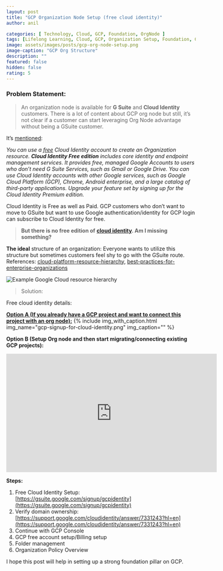 ```yaml
---
layout: post
title: "GCP Organization Node Setup (free cloud identity)"
author: anil

categories: [ Technology, Cloud, GCP, Foundation, OrgNode ]
tags: [Lifelong Learning, Cloud, GCP, Organization Setup, Foundation, Cloud Identity]
image: assets/images/posts/gcp-org-node-setup.png
image-caption: "GCP Org Structure"
description: ""
featured: false
hidden: false
rating: 5
---
```


### **Problem Statement:**
> An organization node is available for **G Suite** and **Cloud Identity** customers. There is a lot of content about GCP org node but still, it’s not clear if a customer can start leveraging Org Node advantage without being a GSuite customer.

It’s [mentioned](https://cloud.google.com/resource-manager/docs/creating-managing-organization):

_You can use a_ [_free_](https://support.google.com/cloudidentity/answer/7319251?visit_id=636934455105255816-106820737&rd=1) _Cloud Identity account to create an Organization resource._ **_Cloud Identity Free edition_** _includes core identity and endpoint management services. It provides free, managed Google Accounts to users who don’t need G Suite Services, such as Gmail or Google Drive. You can use Cloud Identity accounts with other Google services, such as Google Cloud Platform (GCP), Chrome, Android enterprise, and a large catalog of third-party applications. Upgrade your feature set by signing up for the Cloud Identity Premium edition._

Cloud Identity is Free as well as Paid. GCP customers who don’t want to move to GSuite but want to use Google authentication/identity for GCP login can subscribe to Cloud Identity for free.

> **But there is no free edition of** [**cloud identity**](https://cloud.google.com/identity/)**. Am I missing something?**

**The ideal** structure of an organization: Everyone wants to utilize this structure but sometimes customers feel shy to go with the GSuite route.  
References: [cloud-platform-resource-hierarchy](https://cloud.google.com/resource-manager/docs/cloud-platform-resource-hierarchy), [best-practices-for-enterprise-organizations](https://cloud.google.com/docs/enterprise/best-practices-for-enterprise-organizations)

![Example Google Cloud resource hierarchy](https://cdn-images-1.medium.com/max/800/0*PAz0Q7GEh4Pi-40_.png)

> Solution:

Free cloud identity details:

[**Option A (If you already have a GCP project and want to connect this project with an org node):**](https://support.google.com/cloudidentity/answer/7389973)
{% include img_with_caption.html img_name="gcp-signup-for-cloud-identity.png"
img_caption="" %}

**Option B (Setup Org node and then start migrating/connecting existing GCP projects):**

<iframe width="560" height="315" src="https://www.youtube.com/embed/TlDW1up98Uc" frameborder="0" allow="accelerometer; autoplay; clipboard-write; encrypted-media; gyroscope; picture-in-picture" allowfullscreen></iframe>

**Steps:**

1.  Free Cloud Identity Setup: [https://gsuite.google.com/signup/gcpidentity](https://gsuite.google.com/signup/gcpidentity)
2.  Verify domain ownership: [https://support.google.com/cloudidentity/answer/7331243?hl=en](https://support.google.com/cloudidentity/answer/7331243?hl=en)
3.  Continue with GCP Console
4.  GCP free account setup/Billing setup
5.  Folder management
6.  Organization Policy Overview

I hope this post will help in setting up a strong foundation pillar on GCP.